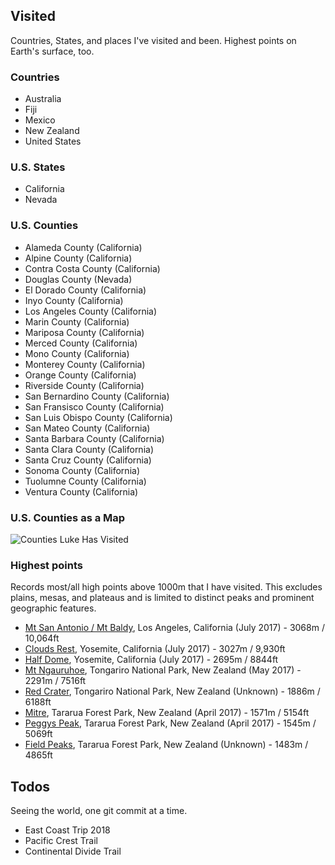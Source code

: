 ## Visited

Countries, States, and places I've visited and been. Highest points on Earth's surface, too.

### Countries

* Australia
* Fiji
* Mexico
* New Zealand
* United States

### U.S. States

* California
* Nevada

### U.S. Counties

* Alameda County (California)
* Alpine County (California)
* Contra Costa County (California)
* Douglas County (Nevada)
* El Dorado County (California)
* Inyo County (California)
* Los Angeles County (California)
* Marin County (California)
* Mariposa County (California)
* Merced County (California)
* Mono County (California)
* Monterey County (California)
* Orange County (California)
* Riverside County (California)
* San Bernardino County (California)
* San Fransisco County (California)
* San Luis Obispo County (California)
* San Mateo County (California)
* Santa Barbara County (California)
* Santa Clara County (California)
* Santa Cruz County (California)
* Sonoma County (California)
* Tuolumne County (California)
* Ventura County (California)

### U.S. Counties as a Map

![Counties Luke Has Visited](assets/CountiesLukeHasVisited.png)

### Highest points

Records most/all high points above 1000m that I have visited. This excludes plains, mesas, and plateaus and is limited to distinct peaks and prominent geographic features.

* [Mt San Antonio / Mt Baldy](https://goo.gl/maps/XDSML5YyuRE2), Los Angeles, California (July 2017) - 3068m / 10,064ft
* [Clouds Rest](https://goo.gl/maps/kmLhaYgSNHs), Yosemite, California (July 2017) - 3027m / 9,930ft
* [Half Dome](https://goo.gl/maps/dq9Qj2sKmbu), Yosemite, California (July 2017) - 2695m / 8844ft
* [Mt Ngauruhoe](https://goo.gl/maps/G61fN415ma42), Tongariro National Park, New Zealand (May 2017) - 2291m / 7516ft
* [Red Crater](https://goo.gl/maps/v7m9Jx1BqPR2), Tongariro National Park, New Zealand (Unknown) - 1886m / 6188ft
* [Mitre](https://goo.gl/maps/yMgerEpfrzF2), Tararua Forest Park, New Zealand (April 2017) - 1571m / 5154ft
* [Peggys Peak](), Tararua Forest Park, New Zealand (April 2017) - 1545m / 5069ft
* [Field Peaks](), Tararua Forest Park, New Zealand (Unknown) - 1483m / 4865ft

## Todos

Seeing the world, one git commit at a time.

* East Coast Trip 2018
* Pacific Crest Trail
* Continental Divide Trail
